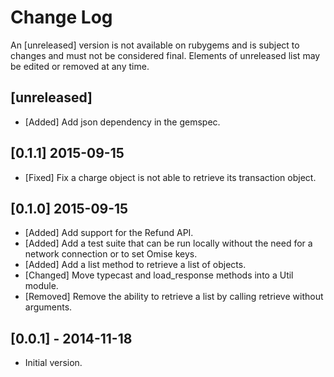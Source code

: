 # Change Log

An [unreleased] version is not available on rubygems and is subject to changes and must not be considered final. Elements of unreleased list may be edited or removed at any time.

## [unreleased]

- [Added] Add json dependency in the gemspec.

## [0.1.1] 2015-09-15

- [Fixed] Fix a charge object is not able to retrieve its transaction object.

## [0.1.0] 2015-09-15

- [Added] Add support for the Refund API.
- [Added] Add a test suite that can be run locally without the need for a network connection or to set Omise keys.
- [Added] Add a list method to retrieve a list of objects.
- [Changed] Move typecast and load_response methods into a Util module.
- [Removed] Remove the ability to retrieve a list by calling retrieve without arguments.

## [0.0.1] - 2014-11-18

- Initial version.
